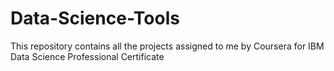 # Data-Science-Tools
This repository contains all the projects assigned to me by Coursera for IBM Data Science Professional Certificate
